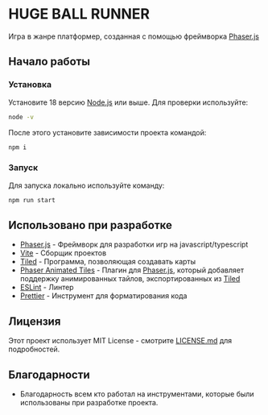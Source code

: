 # HUGE BALL RUNNER

Игра в жанре платформер, созданная с помощью фреймворка [Phaser.js](https://phaser.io/)

## Начало работы

### Установка

Установите 18 версию [Node.js](https://nodejs.org/) или выше.
Для проверки используйте:

```bash
node -v
```

После этого установите зависимости проекта командой:

```bash
npm i
```

### Запуск

Для запуска локально используйте команду:

```bash
npm run start
```

## Использовано при разработке

* [Phaser.js](https://phaser.io/) - Фреймворк для разработки игр на javascript/typescript
* [Vite](https://vitejs.dev/) - Сборщик проектов
* [Tiled](https://www.mapeditor.org/) - Программа, позволяющая создавать карты
* [Phaser Animated Tiles](https://github.com/nkholski/phaser-animated-tiles) - Плагин для [Phaser.js](https://phaser.io/), который добавляет поддержку анимированных тайлов, экспортированных из [Tiled](https://www.mapeditor.org/)
* [ESLint](https://eslint.org/) - Линтер
* [Prettier](https://prettier.io/) - Инструмент для форматирования кода

## Лицензия

Этот проект использует MIT License - смотрите [LICENSE.md](LICENSE.md) для подробностей.

## Благодарности

* Благодарность всем кто работал на инструментами, которые были использованы при разработке проекта.
